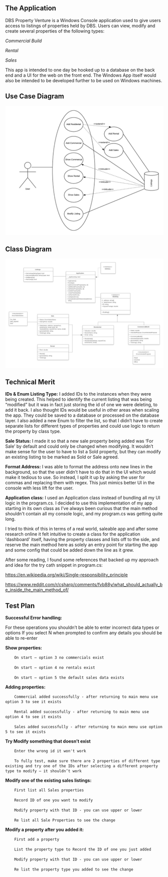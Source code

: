 ## The Application

DBS Property Venture is a Windows Console application used to give users access to listings of properties held by DBS. Users can view, modify and create several properties of the following types:  

*Commercial Build*

*Rental*

*Sales*

This app is intended to one day be hooked up to a database on the back end and a UI for the web on the front end. The Windows App itself would also be intended to be developed further to be used on Windows machines.  

## Use Case Diagram

![UML Use Case](UMLUseCaseDiagram.jpeg "Use Case Diagram")

## Class Diagram

![UML Class Diagram](UMLClassDiagram.jpeg "Use Case Diagram")

## Technical Merit

**IDs & Enum Listing Type:**
I added IDs to the instances when they were being created. This helped to identify the current listing that was being “modified” but it was in fact just storing the id of one we were deleting, to add it back. I also thought IDs would be useful in other areas when scaling the app. They could be saved to a database or processed on the database layer. I also added a new Enum to filter the list, so that I didn’t have to create separate lists for different types of properties and could use logic to return the property by class type. 
 

**Sale Status:**
I made it so that a new sale property being added was ‘For Sale’ by default and could only be changed when modifying. It wouldn’t make sense for the user to have to list a Sold property, but they can modify an existing listing to be marked as Sold or Sale agreed.  
 

**Format Address:**
I was able to format the address onto new lines in the background, so that the user didn’t have to do that in the UI which would make it tedious to use. So instead, I split it up by asking the user for commas and replacing them with regex. This just mimics better UI in the console with less lift for the user.  
 

**Application class:**
I used an Application class instead of bundling all my UI logic in the program.cs. I decided to use this implementation of my app starting in its own class as I've always been curious that the main method shouldn't contain all my console logic, and my program.cs was getting quite long.  

I tried to think of this in terms of a real world, saleable app and after some research online it felt intuitive to create a class for the application 'dashboard' itself, having the property classes and lists off to the side, and reserve the main method here as solely an entry point for starting the app and some config that could be added down the line as it grew.   

After some reading, I found some references that backed up my approach and idea for the try cath snippet in program.cs:  

https://en.wikipedia.org/wiki/Single-responsibility_principle 

https://www.reddit.com/r/csharp/comments/fvb88y/what_should_actually_be_inside_the_main_method_of/ 

## Test Plan

**Successful Error handling:**

   For these operations you shouldn’t be able to enter incorrect data types or options
   If you select N when prompted to confirm any details you should be able to re-enter 

**Show properties:**

        On start – option 3 no commercials exist 

        On start – option 4 no rentals exist  

        On start – option 5 the default sales data exists 
 

**Adding properties:**
 
        Commercial added successfully - after returning to main menu use option 3 to see it exists 

        Rental added successfully - after returning to main menu use option 4 to see it exists 

        Sales added successfully - after returning to main menu use option 5 to see it exists 

           
**Try Modify something that doesn’t exist**

        Enter the wrong id it won't work 

        To fully test, make sure there are 2 properties of different type existing and try one of the IDs after selecting a different property type to modify – it shouldn’t work 

 
**Modify one of the existing sales listings:**

        First list all Sales properties 

        Record ID of one you want to modify 

        Modify property with that ID - you can use upper or lower 

        Re list all Sale Properties to see the change 

 

**Modify a property after you added it:**

        First add a property 

        List the property type to Record the ID of one you just added 

        Modify property with that ID - you can use upper or lower 

        Re list the property type you added to see the change 

 

 


